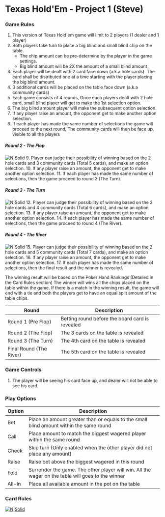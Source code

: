  # Texas Hold'Em - Project 1 (Steve)
 ### Game Rules
1. This version of Texas Hold'em game will limit to 2 players (1 dealer and 1 player)
2. Both players take turn to place a big blind and small blind chip on the table. 
   * The chip amount can be pre-determine by the player in the game settings. 
   * Big blind amount will be 2X the amount of a small blind amount
3. Each player will be dealt with 2 card face down (a.k.a hole cards). The card shall be distributed one at a time starting with the player placing the big blind amount. 
4. 3 additional cards will be placed on the table face down (a.k.a community cards)
5. Each game consists of 4 rounds, Once each players dealt with 2 hole card, small blind player will get to make the 1st selection option. 
6. The big blind amount player will make the subsequent option selection. 
7. If any player raise an amount, the opponent get to make another option selection.
8. If each player has made the same number of selections the game will proceed to the next round, The community cards will then be face up, visible to all the players

##### Round 2 - The Flop
![N|Solid](https://palapoker.com/wp-content/uploads/2016/04/the-flop-1.jpg)
9. Player can judge their possibility of winning based on the 2 hole cards and 3 community cards (Total 5 cards), and make an option selection. 
10. If any player raise an amount, the opponent get to make another option selection.
11. If each player has made the same number of selections, then the game proceed to round 3 (The Turn). 

##### Round 3 - The Turn
![N|Solid](https://palapoker.com/wp-content/uploads/2016/04/the-turn-1.jpg)
12. Player can judge their possibility of winning based on the 2 hole cards and 4 community cards (Total 6 cards), and make an option selection. 
13. If any player raise an amount, the opponent get to make another option selection.
14. If each player has made the same number of selections, then the game proceed to round 4 (The River). 

##### Round 4 - The River
![N|Solid](https://palapoker.com/wp-content/uploads/2016/04/the-river-1.jpg)
15. Player can judge their possibility of winning based on the 2 hole cards and 5 community cards (Total 7 cards), and make an option selection. 
16. If any player raise an amount, the opponent get to make another option selection.
17. If each player has made the same number of selections, then the final result and the winner is revealed.

The winning result will be based on the Poker Hand Rankings (Detailed in the Card Rules section)
The winner will wins all the chips placed on the table within the game. 
If there is a match in the winning result, the game will end with a tie and both the players get to have an equal split amount of the table chips.

| Round | Description |
| ------ | ------ |
| Round 1 (Pre Flop) | Betting round before the board card is revealed |
| Round 2 (The Flop) | The 3 cards on the table is revealed |
| Round 3 (The Turn) | The 4th card on the table is revealed |
| Final Round (The River) | The 5th card on the table is revealed |

 ### Game Controls
1. The player will be seeing his card face up, and dealer will not be able to see his card. 

 ### Play Options
| Option | Description |
| ------ | ------ |
| Bet | Place an amount greater than or equals to the small blind amount within the same round |
| Call | Place amount to match the biggest wagered player within the same round |
| Check | Skip turn (Only enabled when the other player did not place any amount) |
| Raise | Raise bet above the biggest wagered in this round |
| Fold |Surrender the game. The other player will win. All the wager on the table will goes to the winner |
| All-In | Place all available amount in the pot on the table |

### Card Rules
[![N|Solid](https://www.mosesbet.com/wp-content/uploads/2009/09/hand-ranking.jpg)](https://nodesource.com/products/nsolid)

[//]: # (These are reference links used in the body of this note and get stripped out when the markdown processor does its job.)

[Game Rules]: <https://palapoker.com/texas-holdem/>